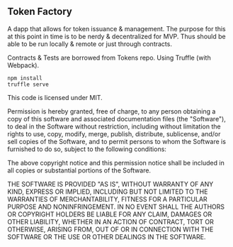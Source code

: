## Token Factory

A dapp that allows for token issuance & management. The purpose for this at this point in time is to be nerdy & decentralized for MVP. Thus should be able to be run locally & remote or just through contracts.

Contracts & Tests are borrowed from Tokens repo. Using Truffle (with Webpack).  

```npm install```   
```truffle serve```

This code is licensed under MIT.

Permission is hereby granted, free of charge, to any person obtaining a copy
of this software and associated documentation files (the "Software"), to deal
in the Software without restriction, including without limitation the rights
to use, copy, modify, merge, publish, distribute, sublicense, and/or sell
copies of the Software, and to permit persons to whom the Software is
furnished to do so, subject to the following conditions:

The above copyright notice and this permission notice shall be included in
all copies or substantial portions of the Software.

THE SOFTWARE IS PROVIDED "AS IS", WITHOUT WARRANTY OF ANY KIND, EXPRESS OR
IMPLIED, INCLUDING BUT NOT LIMITED TO THE WARRANTIES OF MERCHANTABILITY,
FITNESS FOR A PARTICULAR PURPOSE AND NONINFRINGEMENT. IN NO EVENT SHALL THE
AUTHORS OR COPYRIGHT HOLDERS BE LIABLE FOR ANY CLAIM, DAMAGES OR OTHER
LIABILITY, WHETHER IN AN ACTION OF CONTRACT, TORT OR OTHERWISE, ARISING FROM,
OUT OF OR IN CONNECTION WITH THE SOFTWARE OR THE USE OR OTHER DEALINGS IN
THE SOFTWARE.
